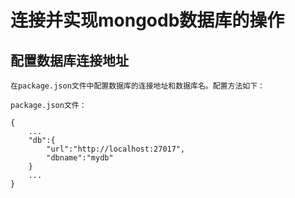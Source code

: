# 连接并实现mongodb数据库的操作

## 配置数据库连接地址

    在package.json文件中配置数据库的连接地址和数据库名。配置方法如下：

    package.json文件：

    {
        ...
        "db":{
            "url":"http://localhost:27017",
            "dbname":"mydb"
        }
        ...
    }
